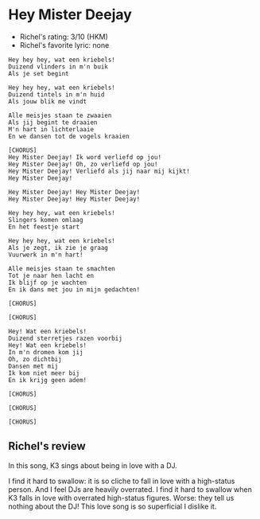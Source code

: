 # Hey Mister Deejay

 * Richel's rating: 3/10 (HKM)
 * Richel's  favorite lyric: none

```
Hey hey hey, wat een kriebels!
Duizend vlinders in m'n buik
Als je set begint

Hey hey hey, wat een kriebels!
Duizend tintels in m'n huid
Als jouw blik me vindt

Alle meisjes staan te zwaaien
Als jij begint te draaien
M'n hart in lichterlaaie
En we dansen tot de vogels kraaien

[CHORUS]
Hey Mister Deejay! Ik word verliefd op jou!
Hey Mister Deejay! Oh, zo verliefd op jou!
Hey Mister Deejay! Verliefd als jij naar mij kijkt!
Hey Mister Deejay!

Hey Mister Deejay! Hey Mister Deejay!
Hey Mister Deejay! Hey Mister Deejay!

Hey hey hey, wat een kriebels!
Slingers komen omlaag
En het feestje start

Hey hey hey, wat een kriebels!
Als je zegt, ik zie je graag
Vuurwerk in m'n hart!

Alle meisjes staan te smachten
Tot je naar hen lacht en
Ik blijf op je wachten
En ik dans met jou in mijn gedachten!

[CHORUS]

[CHORUS]

Hey! Wat een kriebels!
Duizend sterretjes razen voorbij
Hey! Wat een kriebels!
In m'n dromen kom jij
Oh, zo dichtbij
Dansen met mij
Ik kom niet meer bij
En ik krijg geen adem!

[CHORUS]

[CHORUS]

[CHORUS]
```

## Richel's review

In this song, K3 sings about being in love with a DJ.

I find it hard to swallow: it is so cliche to fall in love with a high-status
person. And I feel DJs are heavily overrated. I find it hard to swallow
when K3 falls in love with overrated high-status figures. Worse: they tell
us nothing about the DJ! This love song is so superficial I dislike it.
